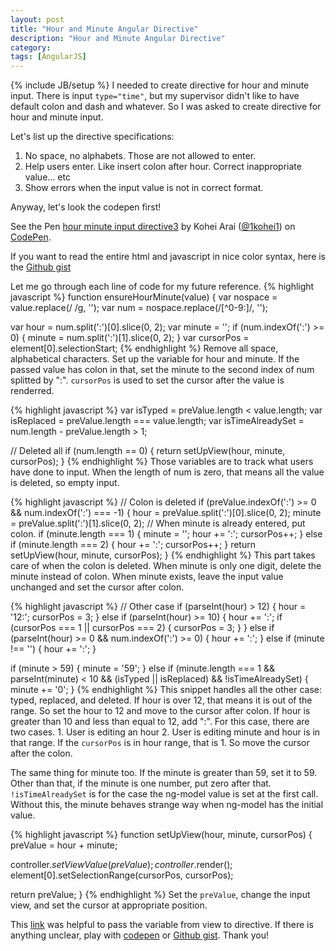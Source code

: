 ```yaml
---
layout: post
title: "Hour and Minute Angular Directive"
description: "Hour and Minute Angular Directive"
category: 
tags: [AngularJS]
---
```

{% include JB/setup %}
I needed to create directive for hour and minute input. There is input `type="time"`, but my supervisor didn't like to have default colon and dash and whatever. So I was asked to create directive for hour and minute input.

Let's list up the directive specifications:

1. No space, no alphabets. Those are not allowed to enter.
2. Help users enter. Like insert colon after hour. Correct inappropriate value... etc
3. Show errors when the input value is not in correct format.

Anyway, let's look the codepen first!

<p data-height="268" data-theme-id="0" data-slug-hash="ZGqqgq" data-default-tab="result" data-user="1kohei1" class='codepen'>See the Pen <a href='http://codepen.io/1kohei1/pen/ZGqqgq/'>hour minute input directive3</a> by Kohei Arai (<a href='http://codepen.io/1kohei1'>@1kohei1</a>) on <a href='http://codepen.io'>CodePen</a>.</p>
<script async src="//assets.codepen.io/assets/embed/ei.js"></script>

If you want to read the entire html and javascript in nice color syntax, here is the [Github gist](https://gist.github.com/1kohei1/d48461d69782332e6b36)

Let me go through each line of code for my future reference.
{% highlight javascript %}
function ensureHourMinute(value) {
  var nospace = value.replace(/ /g, '');
  var num = nospace.replace(/[^0-9:]/, '');

  var hour = num.split(':')[0].slice(0, 2);
  var minute = '';
  if (num.indexOf(':') >= 0) {
    minute = num.split(':')[1].slice(0, 2);
  }
  var cursorPos = element[0].selectionStart;
{% endhighlight %}
Remove all space, alphabetical characters. Set up the variable for hour and minute. If the passed value has colon in that, set the minute to the second index of num splitted by ":". `cursorPos` is used to set the cursor after the value is renderred.

{% highlight javascript %}
var isTyped = preValue.length < value.length;
var isReplaced = preValue.length === value.length;
var isTimeAlreadySet = num.length - preValue.length > 1;

// Deleted all
if (num.length == 0) {
  return setUpView(hour, minute, cursorPos);
}
{% endhighlight %}
Those variables are to track what users have done to input. When the length of num is zero, that means all the value is deleted, so empty input.

{% highlight javascript %}
// Colon is deleted
if (preValue.indexOf(':') >= 0 && num.indexOf(':') === -1) {
  hour = preValue.split(':')[0].slice(0, 2);
  minute = preValue.split(':')[1].slice(0, 2);
  // When minute is already entered, put colon.
  if (minute.length === 1) {
    minute = '';
    hour += ':';
    cursorPos++;
  } else if (minute.length === 2) {
    hour += ':';
    cursorPos++;
  }
  return setUpView(hour, minute, cursorPos);
}
{% endhighlight %}
This part takes care of when the colon is deleted. When minute is only one digit, delete the minute instead of colon. When minute exists, leave the input value unchanged and set the cursor after colon.

{% highlight javascript %}
// Other case
if (parseInt(hour) > 12) {
  hour = '12:';
  cursorPos = 3;
} else if (parseInt(hour) >= 10) {
  hour += ':';
  if (cursorPos === 1 || cursorPos === 2) {
    cursorPos = 3;
  }
} else if (parseInt(hour) >= 0 && num.indexOf(':') >= 0) {
  hour += ':';
} else if (minute !== '') {
  hour += ':';
}

if (minute > 59) {
  minute = '59';
} else if (minute.length === 1 && parseInt(minute) < 10 && (isTyped || isReplaced) && !isTimeAlreadySet) {
  minute += '0';
}
{% endhighlight %}
This snippet handles all the other case: typed, replaced, and deleted. If hour is over 12, that means it is out of the range. So set the hour to 12 and move to the cursor after colon. If hour is greater than 10 and less than equal to 12, add ":". For this case, there are two cases. 1. User is editing an hour 2. User is editing minute and hour is in that range. If the `cursorPos` is in hour range, that is 1. So move the cursor after the colon.

The same thing for minute too. If the minute is greater than 59, set it to 59. Other than that, if the minute is one number, put zero after that. `!isTimeAlreadySet` is for the case the ng-model value is set at the first call. Without this, the minute behaves strange way when ng-model has the initial value. 

{% highlight javascript %}
function setUpView(hour, minute, cursorPos) {
  preValue = hour + minute;
  
  controller.$setViewValue(preValue);
  controller.$render();
  element[0].setSelectionRange(cursorPos, cursorPos);
  
  return preValue;
}
{% endhighlight %}
Set the `preValue`, change the input view, and set the cursor at appropriate position.

This [link](http://fdietz.github.io/recipes-with-angular-js/directives/passing-configuration-params-using-html-attributes.html) was helpful to pass the variable from view to directive. If there is anything unclear, play with [codepen](http://codepen.io/1kohei1/pen/ZGqqgq?editors=001) or [Github gist](https://gist.github.com/1kohei1/d48461d69782332e6b36). Thank you!